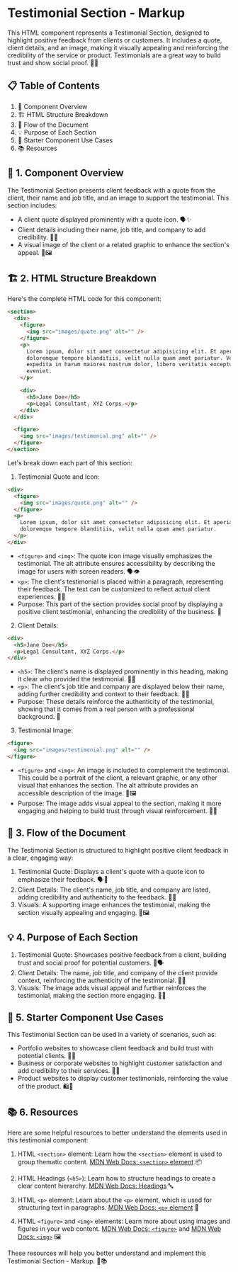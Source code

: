 # Testimonial Section - Markup

This HTML component represents a Testimonial Section, designed to highlight positive feedback from clients or customers. It includes a quote, client details, and an image, making it visually appealing and reinforcing the credibility of the service or product. Testimonials are a great way to build trust and show social proof. 🌟💬

## 📋 Table of Contents

1. 🌟 Component Overview
2. 🏗️ HTML Structure Breakdown
3. 🔄 Flow of the Document
4. 💡 Purpose of Each Section
5. 🧩 Starter Component Use Cases
6. 📚 Resources

## 🌟 1. Component Overview

The Testimonial Section presents client feedback with a quote from the client, their name and job title, and an image to support the testimonial. This section includes:

- A client quote displayed prominently with a quote icon. 🗣️✨
- Client details including their name, job title, and company to add credibility. 🏢👤
- A visual image of the client or a related graphic to enhance the section's appeal. 📸🖼️

## 🏗️ 2. HTML Structure Breakdown

Here's the complete HTML code for this component:

```html
<section>
  <div>
    <figure>
      <img src="images/quote.png" alt="" />
    </figure>
    <p>
      Lorem ipsum, dolor sit amet consectetur adipisicing elit. Et aperiam ipsum
      doloremque tempore blanditiis, velit nulla quam amet pariatur. Vero
      expedita in harum maiores nostrum dolor, libero veritatis excepturi
      eveniet.
    </p>

    <div>
      <h5>Jane Doe</h5>
      <p>Legal Consultant, XYZ Corps.</p>
    </div>
  </div>

  <figure>
    <img src="images/testimonial.png" alt="" />
  </figure>
</section>
```

Let's break down each part of this section:

1. Testimonial Quote and Icon:

```html
<div>
  <figure>
    <img src="images/quote.png" alt="" />
  </figure>
  <p>
    Lorem ipsum, dolor sit amet consectetur adipisicing elit. Et aperiam ipsum
    doloremque tempore blanditiis, velit nulla quam amet pariatur.
  </p>
</div>
```

- `<figure>` and `<img>`: The quote icon image visually emphasizes the testimonial. The alt attribute ensures accessibility by describing the image for users with screen readers. 🗣️👁️
- `<p>`: The client's testimonial is placed within a paragraph, representing their feedback. The text can be customized to reflect actual client experiences. 📖✨
- Purpose: This part of the section provides social proof by displaying a positive client testimonial, enhancing the credibility of the business. 🌟

2. Client Details:

```html
<div>
  <h5>Jane Doe</h5>
  <p>Legal Consultant, XYZ Corps.</p>
</div>
```

- `<h5>`: The client's name is displayed prominently in this heading, making it clear who provided the testimonial. 👤🏅
- `<p>`: The client's job title and company are displayed below their name, adding further credibility and context to their feedback. 🏢📜
- Purpose: These details reinforce the authenticity of the testimonial, showing that it comes from a real person with a professional background. 🌟

3. Testimonial Image:

```html
<figure>
  <img src="images/testimonial.png" alt="" />
</figure>
```

- `<figure>` and `<img>`: An image is included to complement the testimonial. This could be a portrait of the client, a relevant graphic, or any other visual that enhances the section. The alt attribute provides an accessible description of the image. 📸🖼️
- Purpose: The image adds visual appeal to the section, making it more engaging and helping to build trust through visual reinforcement. 📸🌟

## 🔄 3. Flow of the Document

The Testimonial Section is structured to highlight positive client feedback in a clear, engaging way:

1. Testimonial Quote: Displays a client's quote with a quote icon to emphasize their feedback. 🗣️🎯
2. Client Details: The client's name, job title, and company are listed, adding credibility and authenticity to the feedback. 🏅📜
3. Visuals: A supporting image enhances the testimonial, making the section visually appealing and engaging. 📸🖼️

## 💡 4. Purpose of Each Section

1. Testimonial Quote: Showcases positive feedback from a client, building trust and social proof for potential customers. 🌟🗣️
2. Client Details: The name, job title, and company of the client provide context, reinforcing the authenticity of the testimonial. 🏢👤
3. Visuals: The image adds visual appeal and further reinforces the testimonial, making the section more engaging. 📸🌟

## 🧩 5. Starter Component Use Cases

This Testimonial Section can be used in a variety of scenarios, such as:

- Portfolio websites to showcase client feedback and build trust with potential clients. 📸🌟
- Business or corporate websites to highlight customer satisfaction and add credibility to their services. 🏢🚀
- Product websites to display customer testimonials, reinforcing the value of the product. 🛍️🎯

## 📚 6. Resources

Here are some helpful resources to better understand the elements used in this testimonial component:

1. HTML `<section>` element: Learn how the `<section>` element is used to group thematic content. [MDN Web Docs: `<section>` element](https://developer.mozilla.org/en-US/docs/Web/HTML/Element/section) 📦

2. HTML Headings (`<h5>`): Learn how to structure headings to create a clear content hierarchy. [MDN Web Docs: Headings](https://developer.mozilla.org/en-US/docs/Web/HTML/Element/Heading_Elements) 🔤

3. HTML `<p>` element: Learn about the `<p>` element, which is used for structuring text in paragraphs. [MDN Web Docs: `<p>` element](https://developer.mozilla.org/en-US/docs/Web/HTML/Element/p) 📝

4. HTML `<figure>` and `<img>` elements: Learn more about using images and figures in your web content. [MDN Web Docs: `<figure>`](https://developer.mozilla.org/en-US/docs/Web/HTML/Element/figure) and [MDN Web Docs: `<img>`](https://developer.mozilla.org/en-US/docs/Web/HTML/Element/img) 🖼️

These resources will help you better understand and implement this Testimonial Section - Markup. 🚀📚
